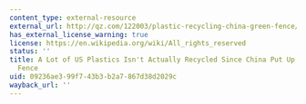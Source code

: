 ```yaml
---
content_type: external-resource
external_url: http://qz.com/122003/plastic-recycling-china-green-fence/
has_external_license_warning: true
license: https://en.wikipedia.org/wiki/All_rights_reserved
status: ''
title: A Lot of US Plastics Isn't Actually Recycled Since China Put Up Its Gree n
  Fence
uid: 09236ae3-99f7-43b3-b2a7-867d38d2029c
wayback_url: ''
---
```

